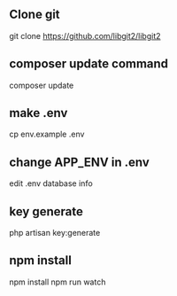 ## Clone git

git clone https://github.com/libgit2/libgit2

## composer update command
composer update

## make .env
cp env.example .env

## change APP_ENV in .env
edit .env database info

## key generate
php artisan key:generate


## npm install

npm install
npm run watch
